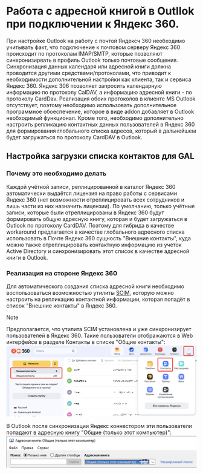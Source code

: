 # Работа с адресной книгой в Outllok при подключении к Яндекс 360.
При настройке Outlook на работу с почтой Яндексч 360 необходимо учитывать факт, что подключение к почтовом серверу Яндекс 360 происходит по протоколам IMAP/SMTP, которые позволяют синхронизирвать в профиль Outlook только почтовые сообщения. Синхронизация данных календаря или адресной книги должна проводится другими средствами/протоколами, что приводит к необходимости дополнительной настройки как клиента, так и сервиса Яндекс 360. 
Яндекс 306 позволяет запросить календарную информацию по протоколу CalDAV, а информацию адресной книги - по протоколу CardDav. Реализация обоих протоколов в клиенте MS Outlook отсутствует, поэтому необходимо использовать дополнительное программное обоеспечение, которое в виде addon добавляет в Outlook необходимый функционал.
Кроме того, необходимо дополнительно настроить репликацию контактных данных пользователей в Яндекс 360 для формирования глобального списка адресов, который в дальнейшем будет загружаться по протоколу CardDAV в Outlook.
## Настройка загрузки списка контактов для GAL
### Почему это необходимо делать
Каждой учётной записи, реплицированной в каталог Яндекс 360 автоматически выдаётся лицензия на право работы с сервисами Яндекс 360 (нет возможности отреплицировать всех сотрудников и лишь части из них назначить лицензии). По умолчанию, только учётные записи, которые были отреплицированы в Яндекс 360 будут формировать общую  адресную книгу, которая и будет загружаться в Outlook по протоколу CardDAV.
Поэтому для гибрида в качестве workaround предлагается в качестве глобального адресного списка использовать в Почте Яндекс 360 сущность "Внешние контакты", куда можно также отреплицировать контактную информацию из учеток Active Directory и синхронизировать этот список в качестве адресной книги в Outlook.
### Реализация на стороне Яндекс 360
Для автоматического создания списка адресной книги необходимо воспользоваться возможностью утилиты [SCIM](https://yandex.ru/support/yandex-360/business/admin/ru/sso/scim?ysclid=m5ux7hg3m0838872341), которую можно настроить на репликацию контактной информации, которая попадёт в список "Внешние контакты" в Яндекс 360.
> [!NOTE]  
> Предполагается, что утилита SCIM установлена и уже синхронизирует пользователей в Яндекс 360. Такие пользователи отображаются в Web интерфейсе в разделе Контакты в списке "Общие контакты":
> <img src="images/contacts_001.png" width="700">
>
> В Outlook после синхронизации Яндекс коннестором эти пользователи попадают в адресную книгу "Общие (только этот компьютер)":
> <img src="images/contacts_002.png" width="700">

